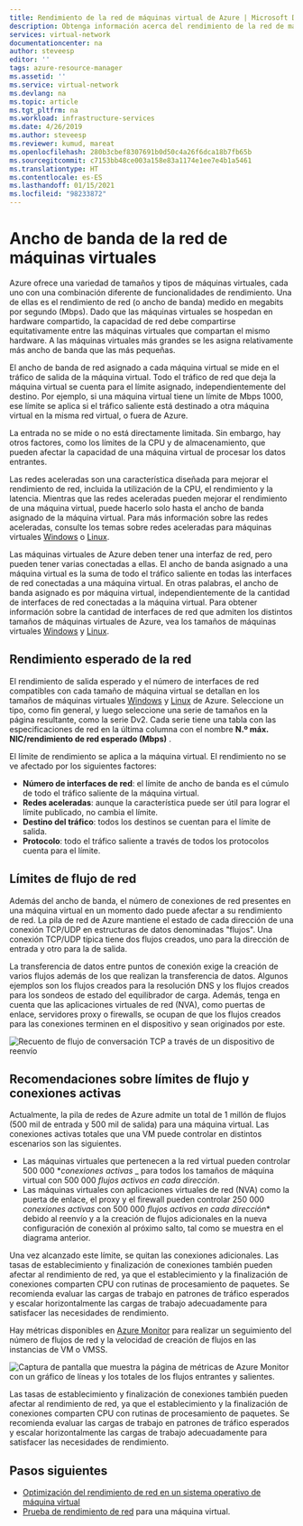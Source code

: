 ```yaml
---
title: Rendimiento de la red de máquinas virtual de Azure | Microsoft Docs
description: Obtenga información acerca del rendimiento de la red de máquina virtual de Azure, incluido cómo se asigna el ancho de banda a una máquina virtual.
services: virtual-network
documentationcenter: na
author: steveesp
editor: ''
tags: azure-resource-manager
ms.assetid: ''
ms.service: virtual-network
ms.devlang: na
ms.topic: article
ms.tgt_pltfrm: na
ms.workload: infrastructure-services
ms.date: 4/26/2019
ms.author: steveesp
ms.reviewer: kumud, mareat
ms.openlocfilehash: 280b3cbef8307691b0d50c4a26f6dca18b7fb65b
ms.sourcegitcommit: c7153bb48ce003a158e83a1174e1ee7e4b1a5461
ms.translationtype: HT
ms.contentlocale: es-ES
ms.lasthandoff: 01/15/2021
ms.locfileid: "98233872"
---
```

# <a name="virtual-machine-network-bandwidth"></a>Ancho de banda de la red de máquinas virtuales

Azure ofrece una variedad de tamaños y tipos de máquinas virtuales, cada uno con una combinación diferente de funcionalidades de rendimiento. Una de ellas es el rendimiento de red (o ancho de banda) medido en megabits por segundo (Mbps). Dado que las máquinas virtuales se hospedan en hardware compartido, la capacidad de red debe compartirse equitativamente entre las máquinas virtuales que compartan el mismo hardware. A las máquinas virtuales más grandes se les asigna relativamente más ancho de banda que las más pequeñas.
 
El ancho de banda de red asignado a cada máquina virtual se mide en el tráfico de salida de la máquina virtual. Todo el tráfico de red que deja la máquina virtual se cuenta para el límite asignado, independientemente del destino. Por ejemplo, si una máquina virtual tiene un límite de Mbps 1000, ese límite se aplica si el tráfico saliente está destinado a otra máquina virtual en la misma red virtual, o fuera de Azure.
 
La entrada no se mide o no está directamente limitada. Sin embargo, hay otros factores, como los límites de la CPU y de almacenamiento, que pueden afectar la capacidad de una máquina virtual de procesar los datos entrantes.

Las redes aceleradas son una característica diseñada para mejorar el rendimiento de red, incluida la utilización de la CPU, el rendimiento y la latencia. Mientras que las redes aceleradas pueden mejorar el rendimiento de una máquina virtual, puede hacerlo solo hasta el ancho de banda asignado de la máquina virtual. Para más información sobre las redes aceleradas, consulte los temas sobre redes aceleradas para máquinas virtuales [Windows](create-vm-accelerated-networking-powershell.md) o [Linux](create-vm-accelerated-networking-cli.md).
 
Las máquinas virtuales de Azure deben tener una interfaz de red, pero pueden tener varias conectadas a ellas. El ancho de banda asignado a una máquina virtual es la suma de todo el tráfico saliente en todas las interfaces de red conectadas a una máquina virtual. En otras palabras, el ancho de banda asignado es por máquina virtual, independientemente de la cantidad de interfaces de red conectadas a la máquina virtual. Para obtener información sobre la cantidad de interfaces de red que admiten los distintos tamaños de máquinas virtuales de Azure, vea los tamaños de máquinas virtuales [Windows](../virtual-machines/sizes.md?toc=%2fazure%2fvirtual-network%2ftoc.json) y [Linux](../virtual-machines/sizes.md?toc=%2fazure%2fvirtual-network%2ftoc.json). 

## <a name="expected-network-throughput"></a>Rendimiento esperado de la red

El rendimiento de salida esperado y el número de interfaces de red compatibles con cada tamaño de máquina virtual se detallan en los tamaños de máquinas virtuales [Windows](../virtual-machines/sizes.md?toc=%2fazure%2fvirtual-network%2ftoc.json) y [Linux](../virtual-machines/sizes.md?toc=%2fazure%2fvirtual-network%2ftoc.json) de Azure. Seleccione un tipo, como fin general, y luego seleccione una serie de tamaños en la página resultante, como la serie Dv2. Cada serie tiene una tabla con las especificaciones de red en la última columna con el nombre **N.º máx. NIC/rendimiento de red esperado (Mbps)** . 

El límite de rendimiento se aplica a la máquina virtual. El rendimiento no se ve afectado por los siguientes factores:
- **Número de interfaces de red**: el límite de ancho de banda es el cúmulo de todo el tráfico saliente de la máquina virtual.
- **Redes aceleradas**: aunque la característica puede ser útil para lograr el límite publicado, no cambia el límite.
- **Destino del tráfico**: todos los destinos se cuentan para el límite de salida.
- **Protocolo**: todo el tráfico saliente a través de todos los protocolos cuenta para el límite.

## <a name="network-flow-limits"></a>Límites de flujo de red

Además del ancho de banda, el número de conexiones de red presentes en una máquina virtual en un momento dado puede afectar a su rendimiento de red. La pila de red de Azure mantiene el estado de cada dirección de una conexión TCP/UDP en estructuras de datos denominadas "flujos". Una conexión TCP/UDP típica tiene dos flujos creados, uno para la dirección de entrada y otro para la de salida. 

La transferencia de datos entre puntos de conexión exige la creación de varios flujos además de los que realizan la transferencia de datos. Algunos ejemplos son los flujos creados para la resolución DNS y los flujos creados para los sondeos de estado del equilibrador de carga. Además, tenga en cuenta que las aplicaciones virtuales de red (NVA), como puertas de enlace, servidores proxy o firewalls, se ocupan de que los flujos creados para las conexiones terminen en el dispositivo y sean originados por este. 

![Recuento de flujo de conversación TCP a través de un dispositivo de reenvío](media/virtual-machine-network-throughput/flow-count-through-network-virtual-appliance.png)

## <a name="flow-limits-and-active-connections-recommendations"></a>Recomendaciones sobre límites de flujo y conexiones activas

Actualmente, la pila de redes de Azure admite un total de 1 millón de flujos (500 mil de entrada y 500 mil de salida) para una máquina virtual. Las conexiones activas totales que una VM puede controlar en distintos escenarios son las siguientes.
- Las máquinas virtuales que pertenecen a la red virtual pueden controlar 500 000 **_conexiones activas_* _ para todos los tamaños de máquina virtual con 500 000 _*_flujos activos en cada dirección_*_.  
- Las máquinas virtuales con aplicaciones virtuales de red (NVA) como la puerta de enlace, el proxy y el firewall pueden controlar 250 000 _*_conexiones activas_*_ con 500 000 *_flujos activos en cada dirección_** debido al reenvío y a la creación de flujos adicionales en la nueva configuración de conexión al próximo salto, tal como se muestra en el diagrama anterior. 

Una vez alcanzado este límite, se quitan las conexiones adicionales. Las tasas de establecimiento y finalización de conexiones también pueden afectar al rendimiento de red, ya que el establecimiento y la finalización de conexiones comparten CPU con rutinas de procesamiento de paquetes. Se recomienda evaluar las cargas de trabajo en patrones de tráfico esperados y escalar horizontalmente las cargas de trabajo adecuadamente para satisfacer las necesidades de rendimiento.

Hay métricas disponibles en [Azure Monitor](../azure-monitor/platform/metrics-supported.md#microsoftcomputevirtualmachines) para realizar un seguimiento del número de flujos de red y la velocidad de creación de flujos en las instancias de VM o VMSS.

![Captura de pantalla que muestra la página de métricas de Azure Monitor con un gráfico de líneas y los totales de los flujos entrantes y salientes.](media/virtual-machine-network-throughput/azure-monitor-flow-metrics.png)

Las tasas de establecimiento y finalización de conexiones también pueden afectar al rendimiento de red, ya que el establecimiento y la finalización de conexiones comparten CPU con rutinas de procesamiento de paquetes. Se recomienda evaluar las cargas de trabajo en patrones de tráfico esperados y escalar horizontalmente las cargas de trabajo adecuadamente para satisfacer las necesidades de rendimiento. 

## <a name="next-steps"></a>Pasos siguientes

- [Optimización del rendimiento de red en un sistema operativo de máquina virtual](virtual-network-optimize-network-bandwidth.md)
- [Prueba de rendimiento de red](virtual-network-bandwidth-testing.md) para una máquina virtual.